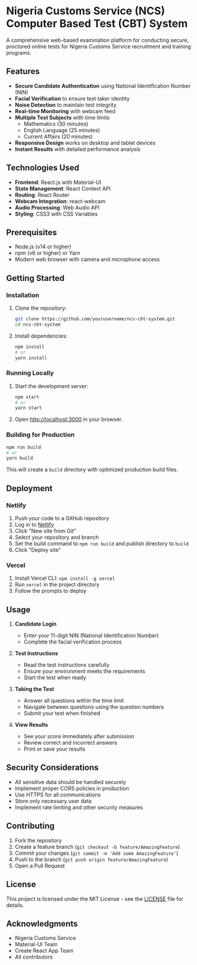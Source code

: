 # Nigeria Customs Service (NCS) Computer Based Test (CBT) System

A comprehensive web-based examination platform for conducting secure, proctored online tests for Nigeria Customs Service recruitment and training programs.

## Features

- **Secure Candidate Authentication** using National Identification Number (NIN)
- **Facial Verification** to ensure test taker identity
- **Noise Detection** to maintain test integrity
- **Real-time Monitoring** with webcam feed
- **Multiple Test Subjects** with time limits
  - Mathematics (30 minutes)
  - English Language (25 minutes)
  - Current Affairs (20 minutes)
- **Responsive Design** works on desktop and tablet devices
- **Instant Results** with detailed performance analysis

## Technologies Used

- **Frontend**: React.js with Material-UI
- **State Management**: React Context API
- **Routing**: React Router
- **Webcam Integration**: react-webcam
- **Audio Processing**: Web Audio API
- **Styling**: CSS3 with CSS Variables

## Prerequisites

- Node.js (v14 or higher)
- npm (v6 or higher) or Yarn
- Modern web browser with camera and microphone access

## Getting Started

### Installation

1. Clone the repository:
   ```bash
   git clone https://github.com/yourusername/ncs-cbt-system.git
   cd ncs-cbt-system
   ```

2. Install dependencies:
   ```bash
   npm install
   # or
   yarn install
   ```

### Running Locally

1. Start the development server:
   ```bash
   npm start
   # or
   yarn start
   ```

2. Open [http://localhost:3000](http://localhost:3000) in your browser.

### Building for Production

```bash
npm run build
# or
yarn build
```

This will create a `build` directory with optimized production build files.

## Deployment

### Netlify

1. Push your code to a GitHub repository
2. Log in to [Netlify](https://www.netlify.com/)
3. Click "New site from Git"
4. Select your repository and branch
5. Set the build command to `npm run build` and publish directory to `build`
6. Click "Deploy site"

### Vercel

1. Install Vercel CLI: `npm install -g vercel`
2. Run `vercel` in the project directory
3. Follow the prompts to deploy

## Usage

1. **Candidate Login**
   - Enter your 11-digit NIN (National Identification Number)
   - Complete the facial verification process

2. **Test Instructions**
   - Read the test instructions carefully
   - Ensure your environment meets the requirements
   - Start the test when ready

3. **Taking the Test**
   - Answer all questions within the time limit
   - Navigate between questions using the question numbers
   - Submit your test when finished

4. **View Results**
   - See your score immediately after submission
   - Review correct and incorrect answers
   - Print or save your results

## Security Considerations

- All sensitive data should be handled securely
- Implement proper CORS policies in production
- Use HTTPS for all communications
- Store only necessary user data
- Implement rate limiting and other security measures

## Contributing

1. Fork the repository
2. Create a feature branch (`git checkout -b feature/AmazingFeature`)
3. Commit your changes (`git commit -m 'Add some AmazingFeature'`)
4. Push to the branch (`git push origin feature/AmazingFeature`)
5. Open a Pull Request

## License

This project is licensed under the MIT License - see the [LICENSE](LICENSE) file for details.

## Acknowledgments

- Nigeria Customs Service
- Material-UI Team
- Create React App Team
- All contributors
